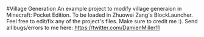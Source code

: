 #Village Generation 
An example project to modify village generaion in Minecraft: Pocket Edition. To be loaded in Zhuowei Zang's BlockLauncher. Feel free to edit/fix any of the project's files. Make sure to credit me :). Send all bugs/errors to me here: https://twitter.com/DamienMiller11